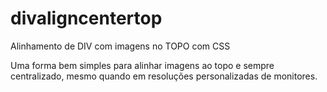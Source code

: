 divaligncentertop
=================

Alinhamento de DIV com imagens no TOPO com CSS

Uma forma bem simples para alinhar imagens ao topo e sempre centralizado, mesmo quando em resoluções personalizadas de monitores.
